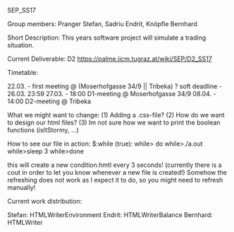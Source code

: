 SEP_SS17

Group members: Pranger Stefan, Sadriu Endrit, Knöpfle Bernhard

Short Description:
This years software project will simulate a trading situation.

Current Deliverable: D2
	https://palme.iicm.tugraz.at/wiki/SEP/D2_SS17
	
	
Timetable:

22.03. - first meeting @ (Moserhofgasse 34/9 || Tribeka) ?
soft deadline - 26.03. 23:59
27.03. - 18:00 D1-meeting @ Moserhofgasse 34/9
08.04. - 14:00 D2-meeting @ Tribeka 

What we might want to change:
(1) Adding a .css-file?
(2) How do we want to design our html files?
(3) Im not sure how we want to print the boolean functions (isItStormy, ...)

How to see our file in action:
$:while (true):
while> do
while>./a.out
while>sleep 3
while>done

this will create a new condition.hmtl every 3 seconds! (currently there is a cout in order to let you know whenever 
a new file is created!)
Somehow the refreshing does not work as I expect it to do, so you might need to refresh manually!

Current work distribution:

Stefan:
HTMLWriterEnvironment
Endrit:
HTMLWriterBalance
Bernhard:
HTMLWriter

